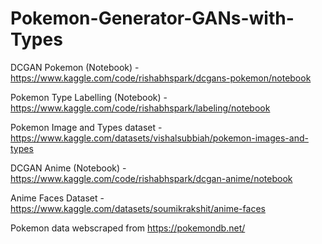# Pokemon-Generator-GANs-with-Types
DCGAN Pokemon (Notebook) - https://www.kaggle.com/code/rishabhspark/dcgans-pokemon/notebook

Pokemon Type Labelling (Notebook) - https://www.kaggle.com/code/rishabhspark/labeling/notebook

Pokemon Image and Types dataset - https://www.kaggle.com/datasets/vishalsubbiah/pokemon-images-and-types


DCGAN Anime (Notebook) - https://www.kaggle.com/code/rishabhspark/dcgan-anime/notebook

Anime Faces Dataset - https://www.kaggle.com/datasets/soumikrakshit/anime-faces

Pokemon data webscraped from https://pokemondb.net/
